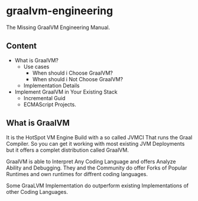 # graalvm-engineering
The Missing GraalVM Engineering Manual.


## Content
- What is GraalVM?
  - Use cases
    - When should i Choose GraalVM?
    - When should i Not Choose GraalVM?
  - Implementation Details
- Implement GraalVM in Your Existing Stack
  - Incremental Guid
  - ECMAScript Projects.



## What is GraalVM
It is the HotSpot VM Engine Build with a so called JVMCI That runs the Graal Compiler. So you can get it working with most existing JVM Deployments but it offers
a complet distribution called GraalVM.

GraalVM is able to Interpret Any Coding Language and offers Analyze Ability and Debugging. They and the Community do offer Forks of Popular Runtimes and own runtimes for diffrent coding languages.

Some GraaLVM Implementation do outperform existing Implementations of other Coding Languages.
